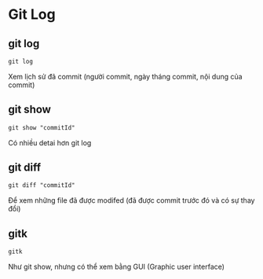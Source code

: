# Git Log

## git log
```html
git log
```
Xem lịch sử đã commit (người commit, ngày tháng commit, nội dung của commit)

## git show
```html
git show "commitId"
```
Có nhiều detai hơn git log

## git diff
```html
git diff "commitId"
```
Để xem những file đã được modifed (đã được commit trước đó và có sự thay đổi)

## gitk
```html
gitk
```
Như git show, nhưng có thể xem bằng GUI (Graphic user interface)